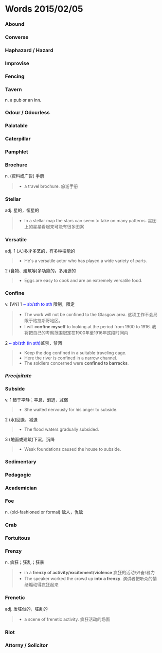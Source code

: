 # Words 2015/02/05

### Abound

### Converse

### Haphazard / Hazard

### Improvise

### Fencing

### Tavern
n. a pub or an inn.

### Odour / Odourless

### Palatable

### Caterpillar

### Pamphlet

### Brochure
n. (资料或广告) 手册
> * a travel brochure. 旅游手册

### Stellar
adj. 星的，恒星的
> * In a stellar map the stars can seem to take on many patterns.
星图上的星星看起来可能有很多图案

### Versatile
adj. 1 (人)多才多艺的，有多种技能的
> * He's a versatile actor who has played a wide variety of parts.

2 (食物、建筑等)多功能的，多用途的
> * Eggs are easy to cook and are an extremely versatile food.

### Confine
v. [VN] 1 <span style="color:blue">~ sb/sth to sth</span> 限制，限定
> * The work will not be confined to the Glasgow area. 这项工作不会局限于格拉斯哥地区。
> * I will **confine myself** to looking at the period from 1900 to 1916. 我将把自己的考察范围限定在1900年至1916年这段时间内

2 <span style="color:blue">~ sb/sth (in sth)</span>监禁，禁闭
> * Keep the dog confined in a suitable traveling cage.
> * Here the river is confined in a narrow channel.
> * The soldiers concerned were **confined to barracks**.

### ***Precipitate***

### Subside
v. 1 趋于平静；平息，消退，减弱
> * She waited nervously for his anger to subside.

2 (水)回退，减退
> * The flood waters gradually subsided.

3 (地面或建筑)下沉，沉降
> * Weak foundations caused the house to subside.

### Sedimentary

### Pedagogic

### Academician

### Foe
n. (old-fashioned or formal) 敌人，仇敌

### Crab

### Fortuitous

### Frenzy 
n. 疯狂；狂乱；狂暴
> * in a **frenzy of activity/excitement/violence** 疯狂的活动/兴奋/暴力
> * The speaker worked the crowd up **into a frenzy**. 演讲者把听众的情绪煽动得疯狂起来

### Frenetic
adj. 发狂似的，狂乱的
> * a scene of frenetic activity. 疯狂活动的场面

### Riot

### Attorny / Solicitor